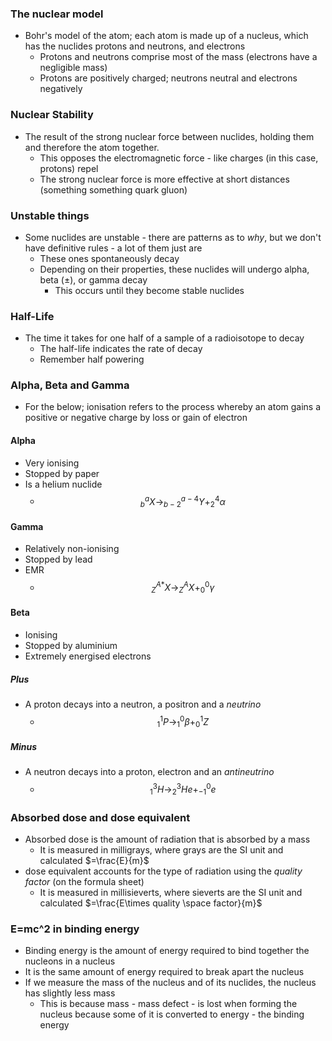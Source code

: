 ### The nuclear model
- Bohr's model of the atom; each atom is made up of a nucleus, which has the nuclides protons and neutrons, and electrons
	- Protons and neutrons comprise most of the mass (electrons have a negligible mass)
	- Protons are positively charged; neutrons neutral and electrons negatively

### Nuclear Stability
- The result of the strong nuclear force between nuclides, holding them and therefore the atom together.
	- This opposes the electromagnetic force - like charges (in this case, protons) repel
	- The strong nuclear force is more effective at short distances (something something quark gluon)

### Unstable things
- Some nuclides are unstable - there are patterns as to *why*, but we don't have definitive rules - a lot of them just are
	- These ones spontaneously decay
	- Depending on their properties, these nuclides will undergo alpha, beta ($\pm$), or gamma decay
		- This occurs until they become stable nuclides

### Half-Life
- The time it takes for one half of a sample of a radioisotope to decay
	- The half-life indicates the rate of decay
	- Remember half powering

### Alpha, Beta and Gamma
- For the below; ionisation refers to the process whereby an atom gains a positive or negative charge by loss or gain of electron
#### Alpha
- Very ionising
- Stopped by paper
- Is a helium nuclide
	- $$^{a}_{b}X\rightarrow ^{a-4}_{b-2}Y+^{4}_{2}\alpha$$

#### Gamma
- Relatively non-ionising
- Stopped by lead
- EMR
	- $$^{A*}_{Z}X\rightarrow ^{A}_{Z}X+^{0}_{0}\gamma$$

#### Beta
- Ionising
- Stopped by aluminium
- Extremely energised electrons
##### Plus
- A proton decays into a neutron, a positron and a *neutrino*
	- $$^{1}_{1}P\rightarrow ^{0}_{1}\beta + ^{1}_{0}Z$$
##### Minus
- A neutron decays into a proton, electron and an *antineutrino*
	- $$^{3}_{1}H \rightarrow ^{3}_{2}He+^{0}_{-1}e$$

### Absorbed dose and dose equivalent
- Absorbed dose is the amount of radiation that is absorbed by a mass
	- It is measured in milligrays, where grays are the SI unit and calculated $=\frac{E}{m}$
- dose equivalent accounts for the type of radiation using the *quality factor* (on the formula sheet)
	- It is measured in millisieverts, where sieverts are the SI unit and calculated $=\frac{E\times quality \space factor}{m}$

### E=mc^2 in binding energy
- Binding energy is the amount of energy required to bind together the nucleons in a nucleus
- It is the same amount of energy required to break apart the nucleus
- If we measure the mass of the nucleus and of its nuclides, the nucleus has slightly less mass
	- This is because mass - mass defect - is lost when forming the nucleus because some of it is converted to energy - the binding energy

